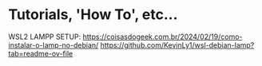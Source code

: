 # Tutorials, 'How To', etc...
WSL2 LAMPP SETUP: https://coisasdogeek.com.br/2024/02/19/como-instalar-o-lamp-no-debian/
                  https://github.com/KevinLy1/wsl-debian-lamp?tab=readme-ov-file
